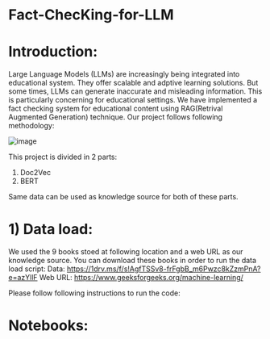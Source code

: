 # Fact-ChecKing-for-LLM

# Introduction:<br>
Large Language Models (LLMs) are increasingly being integrated into educational system. They offer scalable and adptive learning solutions. But some times, LLMs can generate inaccurate and misleading information. This is particularly concerning for educational settings. We have implemented a fact checking system for educational content using RAG(Retrival Augmented Generation) technique. Our project follows following methodology:

![image](https://github.com/Devashree95/Fact-ChecKing-for-LLM/assets/122653285/23b106d7-3770-47e3-8bcb-7e415022963c)

This project is divided in 2 parts:  
1. Doc2Vec
2. BERT

Same data can be used as knowledge source for both of these parts.  

# 1) Data load:<br>
We used the 9 books stoed at following location and a web URL as our knowledge source. You can download these books in order to run the data load script:
Data: https://1drv.ms/f/s!AgfTSSv8-frFgbB_m6Pwzc8kZzmPnA?e=azYllF
Web URL: https://www.geeksforgeeks.org/machine-learning/  

Please follow following instructions to run the code:  
# Notebooks:  



